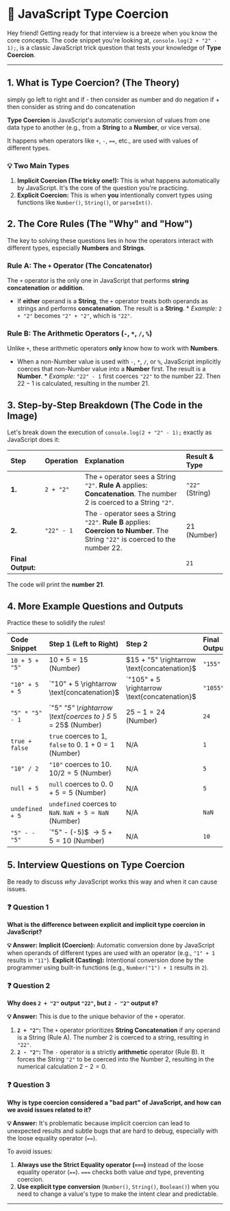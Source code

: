 
# 📖 JavaScript Type Coercion

Hey friend! Getting ready for that interview is a breeze when you know the core concepts. The code snippet you're looking at, `console.log(2 + "2" - 1);`, is a classic JavaScript trick question that tests your knowledge of **Type Coercion**.

***

## 1. What is Type Coercion? (The Theory)

simply go left to right and if - then consider as number and do negation
if + then consider as string and do concatenation

**Type Coercion** is JavaScript's automatic conversion of values from one data type to another (e.g., from a **String** to a **Number**, or vice versa).

It happens when operators like `+`, `-`, `==`, etc., are used with values of different types.

### 💡 Two Main Types

1. **Implicit Coercion (The tricky one!):** This is what happens automatically by JavaScript. It's the core of the question you're practicing.
2. **Explicit Coercion:** This is when **you** intentionally convert types using functions like `Number()`, `String()`, or `parseInt()`.

## 2. The Core Rules (The "Why" and "How")

The key to solving these questions lies in how the operators interact with different types, especially **Numbers** and **Strings**.

### Rule A: The `+` Operator (The Concatenator)

The `+` operator is the only one in JavaScript that performs **string concatenation** *or* **addition**.

* If **either** operand is a **String**, the `+` operator treats both operands as strings and performs **concatenation**. The result is a **String**.
      * *Example:* `2 + "2"` becomes `"2" + "2"`, which is `"22"`.

### Rule B: The Arithmetic Operators (`-`, `*`, `/`, `%`)

Unlike `+`, these arithmetic operators **only** know how to work with **Numbers**.

* When a non-Number value is used with `-`, `*`, `/`, or `%`, JavaScript implicitly coerces that non-Number value into a **Number** first. The result is a **Number**.
      * *Example:* `"22" - 1` first coerces `"22"` to the number $22$. Then $22 - 1$ is calculated, resulting in the number $21$.

## 3. Step-by-Step Breakdown (The Code in the Image)

Let's break down the execution of `console.log(2 + "2" - 1);` exactly as JavaScript does it:

| Step | Operation | Explanation | Result & Type |
| :--- | :--- | :--- | :--- |
| **1.** | `2 + "2"` | The `+` operator sees a String `"2"`. **Rule A** applies: **Concatenation**. The number $2$ is coerced to a String `"2"`. | `"22"` (String) |
| **2.** | `"22" - 1` | The `-` operator sees a String `"22"`. **Rule B** applies: **Coercion to Number**. The String `"22"` is coerced to the number $22$. | $21$ (Number) |
| **Final Output:** | | | `21` |

The code will print the **number** **21**.

## 4. More Example Questions and Outputs

Practice these to solidify the rules!

| Code Snippet | Step 1 (Left to Right) | Step 2 | Final Output |
| :--- | :--- | :--- | :--- |
| `10 + 5 + "5"` | $10 + 5 = 15$ (Number) | $15 + "5" \rightarrow \text{concatenation}$ | `"155"` |
| `"10" + 5 + 5` | `"10" + 5 \rightarrow \text{concatenation}$ | `"105" + 5 \rightarrow \text{concatenation}$ | `"1055"` |
| `"5" * "5" - 1` | `"5" *"5" \rightarrow \text{coerces to } 5* 5 = 25$ (Number) | $25 - 1 = 24$ (Number) | `24` |
| `true + false` | `true` coerces to $1$, `false` to $0$. $1 + 0 = 1$ (Number) | N/A | `1` |
| `"10" / 2` | `"10"` coerces to $10$. $10 / 2 = 5$ (Number) | N/A | `5` |
| `null + 5` | `null` coerces to $0$. $0 + 5 = 5$ (Number) | N/A | `5` |
| `undefined + 5` | `undefined` coerces to `NaN`. `NaN + 5 = NaN` (Number) | N/A | `NaN` |
| `"5" - - "5"` | `"5" - (-5)$ $\rightarrow 5 + 5 = 10$ (Number) | N/A | `10` |

## 5. Interview Questions on Type Coercion

Be ready to discuss *why* JavaScript works this way and when it can cause issues.

### ❓ Question 1

**What is the difference between explicit and implicit type coercion in JavaScript?**

**💡 Answer:**
**Implicit (Coercion):** Automatic conversion done by JavaScript when operands of different types are used with an operator (e.g., `"1" + 1` results in `"11"`).
**Explicit (Casting):** Intentional conversion done by the programmer using built-in functions (e.g., `Number("1") + 1` results in `2`).

### ❓ Question 2

**Why does `2 + "2"` output `"22"`, but `2 - "2"` output `0`?**

**💡 Answer:**
This is due to the unique behavior of the `+` operator.

1. **`2 + "2"`:** The `+` operator prioritizes **String Concatenation** if any operand is a String (Rule A). The number $2$ is coerced to a string, resulting in `"22"`.
2. **`2 - "2"`:** The `-` operator is a strictly **arithmetic** operator (Rule B). It forces the String `"2"` to be coerced into the Number $2$, resulting in the numerical calculation $2 - 2 = 0$.

### ❓ Question 3

**Why is type coercion considered a "bad part" of JavaScript, and how can we avoid issues related to it?**

**💡 Answer:**
It's problematic because implicit coercion can lead to unexpected results and subtle bugs that are hard to debug, especially with the loose equality operator (`==`).

To avoid issues:

1. **Always use the Strict Equality operator (`===`)** instead of the loose equality operator (`==`). `===` checks both value *and* type, preventing coercion.
2. **Use explicit type conversion** (`Number()`, `String()`, `Boolean()`) when you need to change a value's type to make the intent clear and predictable.

***
